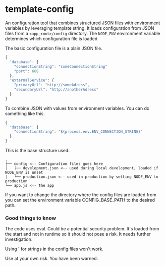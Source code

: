 # template-config
An configuration tool that combines structured JSON files with environment variables by leveraging template string. It loads configuration from JSON files from a `<app_root>/config` directory. The `NODE_ENV` environment variable determines which configuration file is loaded.

The basic configuration file is a plain JSON file.

```javascript
{
  "database": {
    "connectionString": "someConnectionString"
    "port": 666
  },
  "externalService": {
    "primaryUrl": "http://someAdress",
    "secondaryUrl": "http://anotherAdress"
  }
}
```

To combine JSON with values from environment variables. You can do something like this.

```javascript
{
  "database": {
    "connectionString": "${process.env.ENV_CONNECTION_STRING}"
  }
}
```

This is the base structure used.
```
.
├── config <-- Configuration files goes here
|   ├── development.json <-- used during local development, loaded if NODE_ENV is unset
|   └── production.json <-- used in production by setting NODE_ENV to production
└── app.js <-- the app
```
If you want to change the directory where the config files are loaded from you can set the environment variable CONFIG_BASE_PATH to the desired path.

### Good things to know
The code uses eval. Could be a potential security problem. It's loaded from the start and not in runtime so it should not pose a risk. It needs further investigation.

Using ' for strings in the config files won't work.

Use at your own risk. You have been warned.
